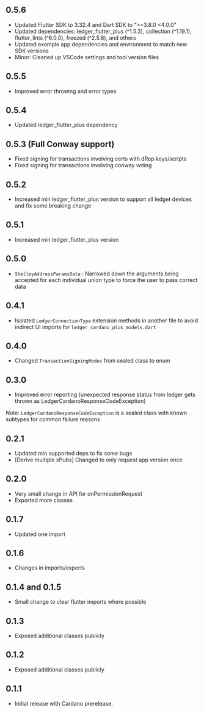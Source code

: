 ## 0.5.6

- Updated Flutter SDK to 3.32.4 and Dart SDK to ">=3.8.0 <4.0.0"
- Updated dependencies: ledger_flutter_plus (^1.5.3), collection (^1.19.1), flutter_lints (^6.0.0), freezed (^2.5.8), and others
- Updated example app dependencies and environment to match new SDK versions
- Minor: Cleaned up VSCode settings and tool version files

## 0.5.5

- Improved error throwing and error types

## 0.5.4

- Updated ledger_flutter_plus dependency

## 0.5.3 (Full Conway support)

- Fixed signing for transactions involving certs with dRep keys/scripts
- Fixed signing for transactions involving conway voting

## 0.5.2

- Increased min ledger_flutter_plus version to support all ledget devices and fix some breaking change

## 0.5.1

- Increased min ledger_flutter_plus version

## 0.5.0

- `ShelleyAddressParamsData` : Narrowed down the arguments being accepted for each individual union type to force the user to pass correct data

## 0.4.1

- Isolated `LedgerConnectionType` extension methods in another file to avoid indirect UI imports for `ledger_cardano_plus_models.dart`

## 0.4.0

- Changed `TransactionSigningModes` from sealed class to enum

## 0.3.0

- Improved error reporting (unexpected response status from ledger gets thrown as LedgerCardanoResponseCodeException)

Note: `LedgerCardanoResponseCodeException` is a sealed class with known subtypes for common failure reasons

## 0.2.1

- Updated min supported deps to fix some bugs
- [Derive multiple xPubs] Changed to only request app version once

## 0.2.0

- Very small change in API for onPermissionRequest
- Exported more classes

## 0.1.7

- Updated one import

## 0.1.6

- Changes in imports/exports

## 0.1.4 and 0.1.5

- Small change to clear flutter imports where possible

## 0.1.3

- Exposed additional classes publicly

## 0.1.2

- Exposed additional classes publicly

## 0.1.1

- Initial release with Cardano prerelease.
